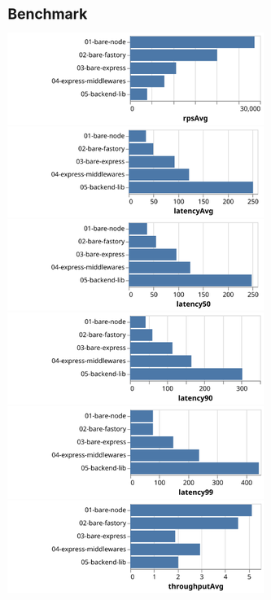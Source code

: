 # Benchmark

![](./Benchmark.rpsAvg.svg) ![](./Benchmark.latencyAvg.svg) ![](./Benchmark.latency50.svg)
![](./Benchmark.latency90.svg) ![](./Benchmark.latency99.svg) ![](./Benchmark.throughputAvg.svg)
